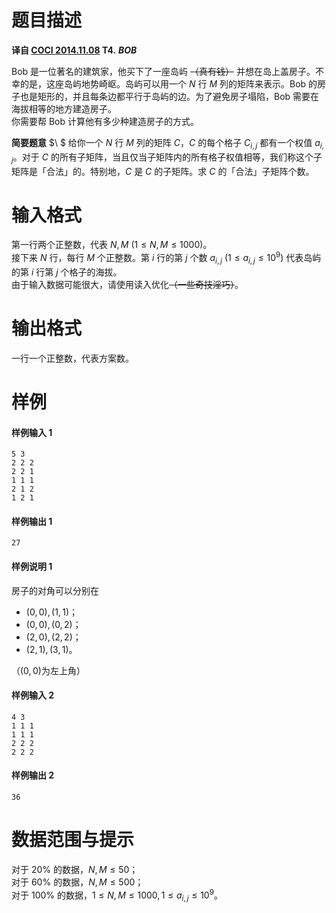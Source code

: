 
# 题目描述

 **译自 [COCI 2014.11.08](http://www.hsin.hr/coci/archive/2014_2015/) T4.** ***BOB***

Bob 是一位著名的建筑家，他买下了一座岛屿 ~~（真有钱）~~ 并想在岛上盖房子。不幸的是，这座岛屿地势崎岖。岛屿可以用一个 $N$ 行 $M$ 列的矩阵来表示。Bob 的房子也是矩形的，并且每条边都平行于岛屿的边。为了避免房子塌陷，Bob 需要在海拔相等的地方建造房子。  
你需要帮 Bob 计算他有多少种建造房子的方式。

**简要题意** $\ $ 给你一个 $N$ 行 $M$ 列的矩阵 $C$，$C$ 的每个格子 $C_{i,j}$ 都有一个权值 $a_{i,j}$。对于 $C$ 的所有子矩阵，当且仅当子矩阵内的所有格子权值相等，我们称这个子矩阵是「合法」的。特别地，$C$ 是 $C$ 的子矩阵。求 $C$ 的「合法」子矩阵个数。

# 输入格式

第一行两个正整数，代表 $N,M$ $(1 \leq N,M \leq 1000)$。   
接下来 $N$ 行，每行 $M$ 个正整数。第 $i$ 行的第 $j$ 个数 $a_{i,j}$ $(1\leq a_{i,j}\leq 10^9)$ 代表岛屿的第 $i$ 行第 $j$ 个格子的海拔。   
由于输入数据可能很大，请使用读入优化~~（一些奇技淫巧）~~。


# 输出格式

一行一个正整数，代表方案数。

# 样例

#### 样例输入 1
```plain
5 3
2 2 2
2 2 1
1 1 1
2 1 2
1 2 1
```

#### 样例输出 1
```plain
27
```

#### 样例说明 1
房子的对角可以分别在
* $(0,0),(1,1)$；
* $(0,0),(0,2)$；
* $(2,0),(2,2)$；
* $(2,1),(3,1)$。

（$(0,0)$为左上角）

#### 样例输入 2
```plain
4 3
1 1 1
1 1 1
2 2 2
2 2 2
```

#### 样例输出 2
```plain
36
```

# 数据范围与提示

对于 $20\%$ 的数据，$N,M\leq 50$；  
对于 $60\%$ 的数据，$N,M\leq 500$；  
对于 $100\%$ 的数据，$1\leq N,M\leq 1000, 1\leq a_{i,j}\leq 10^9$。


